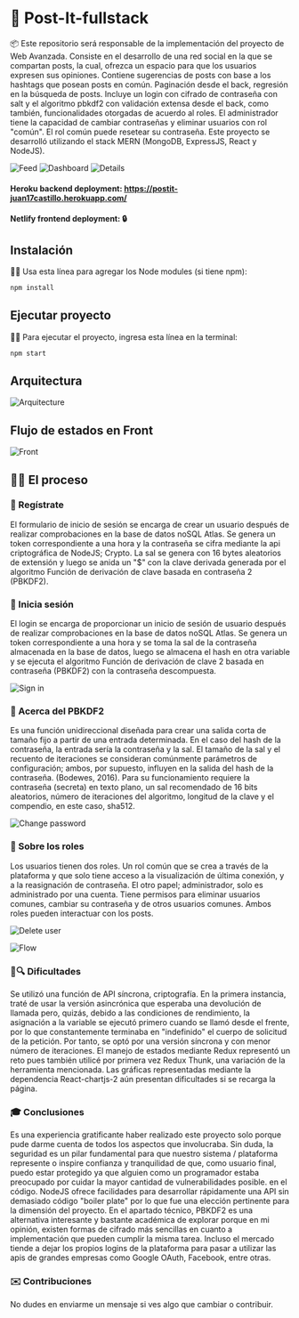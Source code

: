 # 📣 Post-It-fullstack


📦 Este repositorio será responsable de la implementación del proyecto de Web Avanzada. Consiste en el desarrollo de una red social en la que se compartan posts, la cual, ofrezca un espacio para que los usuarios expresen sus opiniones. Contiene sugerencias de posts con base a los hashtags que posean posts en común. Paginación desde el back, regresión en la búsqueda de posts. Incluye un login con cifrado de contraseña con salt y el algoritmo pbkdf2 con validación extensa desde el back, como también, funcionalidades otorgadas de acuerdo al roles. El administrador tiene la capacidad de cambiar contraseñas y eliminar usuarios con rol "común". El rol común puede resetear su contraseña. Este proyecto se desarrolló utilizando el stack MERN (MongoDB, ExpressJS, React y NodeJS).


![Feed](https://github.com/juan17castillo/post-it-fullstack/blob/master/pictures/feed.png)
![Dashboard](https://github.com/juan17castillo/post-it-fullstack/blob/master/pictures/Post-it.png)
![Details](https://github.com/juan17castillo/post-it-fullstack/blob/master/pictures/post-details.png)


#### Heroku backend deployment: https://postit-juan17castillo.herokuapp.com/
#### Netlify frontend deployment: 🔒

## Instalación

👨‍🔧 Usa esta línea para agregar los Node modules (si tiene npm):

```bash
npm install
```

## Ejecutar proyecto


👨‍💻 Para ejecutar el proyecto, ingresa esta línea en la terminal:

```bash
npm start
```

## Arquitectura

![Arquitecture](https://github.com/juan17castillo/post-it-fullstack/blob/master/pictures/arquitecture.png)

## Flujo de estados en Front

![Front](https://github.com/juan17castillo/post-it-fullstack/blob/master/pictures/flux-front.png)

## 👨‍🔬 El proceso

### 📝 Regístrate

El formulario de inicio de sesión se encarga de crear un usuario después de realizar comprobaciones en la base de datos noSQL Atlas. Se genera un token correspondiente a una hora y la contraseña se cifra mediante la api criptográfica de NodeJS; Crypto. La sal se genera con 16 bytes aleatorios de extensión y luego se anida un "$" con la clave derivada generada por el algoritmo Función de derivación de clave basada en contraseña 2 (PBKDF2).

### 🔑 Inicia sesión
El login se encarga de proporcionar un inicio de sesión de usuario después de realizar comprobaciones en la base de datos noSQL Atlas. Se genera un token correspondiente a una hora y se toma la sal de la contraseña almacenada en la base de datos, luego se almacena el hash en otra variable y se ejecuta el algoritmo Función de derivación de clave 2 basada en contraseña (PBKDF2) con la contraseña descompuesta.

![Sign in](https://github.com/juan17castillo/post-it-fullstack/blob/master/pictures/login.png)

### 🧪 Acerca del PBKDF2
Es una función unidireccional diseñada para crear una salida corta de tamaño fijo a partir de una entrada determinada. En el caso del hash de la contraseña, la entrada sería la contraseña y la sal. El tamaño de la sal y el recuento de iteraciones se consideran comúnmente parámetros de configuración; ambos, por supuesto, influyen en la salida del hash de la contraseña. (Bodewes, 2016). Para su funcionamiento requiere la contraseña (secreta) en texto plano, un sal recomendado de 16 bits aleatorios, número de iteraciones del algoritmo, longitud de la clave y el compendio, en este caso, sha512.

![Change password](https://github.com/juan17castillo/post-it-fullstack/blob/master/pictures/change-password.png)

### 🚧 Sobre los roles
Los usuarios tienen dos roles. Un rol común que se crea a través de la plataforma y que solo tiene acceso a la visualización de última conexión, y a la reasignación de contraseña. El otro papel; administrador, solo es administrado por una cuenta. Tiene permisos para eliminar usuarios comunes, cambiar su contraseña y de otros usuarios comunes. Ambos roles pueden interactuar con los posts.

![Delete user](https://github.com/juan17castillo/post-it-fullstack/blob/master/pictures/delete.png)

![Flow](https://github.com/juan17castillo/post-it-fullstack/blob/master/pictures/flow.png)

### 🐛🔍️ Dificultades
Se utilizó una función de API síncrona, criptografía. En la primera instancia, traté de usar la versión asincrónica que esperaba una devolución de llamada pero, quizás, debido a las condiciones de rendimiento, la asignación a la variable se ejecutó primero cuando se llamó desde el frente, por lo que constantemente terminaba en "indefinido" el cuerpo de solicitud de la petición. Por tanto, se optó por una versión síncrona y con menor número de iteraciones. El manejo de estados mediante Redux representó un reto pues también utilicé por primera vez Redux Thunk, una variación de la herramienta mencionada. Las gráficas representadas mediante la dependencia React-chartjs-2 aún presentan dificultades si se recarga la página.

### 🎓 Conclusiones
Es una experiencia gratificante haber realizado este proyecto solo porque pude darme cuenta de todos los aspectos que involucraba. Sin duda, la seguridad es un pilar fundamental para que nuestro sistema / plataforma represente o inspire confianza y tranquilidad de que, como usuario final, puedo estar protegido ya que alguien como un programador estaba preocupado por cuidar la mayor cantidad de vulnerabilidades posible. en el código. NodeJS ofrece facilidades para desarrollar rápidamente una API sin demasiado código "boiler plate" por lo que fue una elección pertinente para la dimensión del proyecto. En el apartado técnico, PBKDF2 es una alternativa interesante y bastante académica de explorar porque en mi opinión, existen formas de cifrado más sencillas en cuanto a implementación que pueden cumplir la misma tarea. Incluso el mercado tiende a dejar los propios logins de la plataforma para pasar a utilizar las apis de grandes empresas como Google OAuth, Facebook, entre otras.

### ✉️ Contribuciones
No dudes en enviarme un mensaje si ves algo que cambiar o contribuir.
